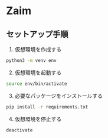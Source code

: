 # Zaim

## セットアップ手順

1. 仮想環境を作成する

```bash
python3 -m venv env
```

2. 仮想環境を起動する

```bash
source env/bin/activate
```

3. 必要なパッケージをインストールする

```bash
pip install -r requirements.txt
```

4. 仮想環境を停止する

```bash
deactivate
```